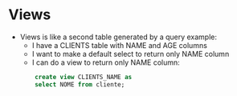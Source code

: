 # Views
 - Views is like a second table generated by a query example:
   - I have a CLIENTS table with NAME and AGE columns
   - I want to make a default select to return only NAME column
   - I can do a view to return only NAME column:
    ``` sql
        create view CLIENTS_NAME as 
        select NOME from cliente;
    ```